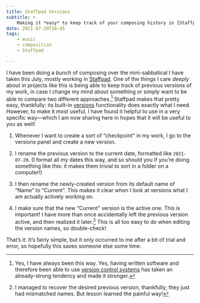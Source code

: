 ```yaml
---
title: Staffpad Versions
subtitle: >
    Making it *easy* to keep track of your composing history in [Staffpad](https://www.staffpad.net).
date: 2021-07-28T16:45
tags:
    - music
    - composition
    - Staffpad

---
```


I have been doing a *bunch* of composing over the mini-sabbatical I have taken this July, mostly working in [Staffpad][s]. One of the things I care *deeply* about in projects like this is being able to keep track of previous versions of my work, in case I change my mind about something or simply want to be able to compare two different approaches.[^always] Staffpad makes that pretty easy, thankfully: its built-in [versions][versions] functionality does exactly what I need. However, to make it *most* useful, I have found it helpful to use in a very specific way—which I am now sharing here in hopes that it will be useful to you as well!

[s]: https://www.staffpad.net
[vcs]: https://en.wikipedia.org/wiki/Version_control
[versions]: https://staffpad.zendesk.com/hc/en-us/articles/360005388577-Versions

1. Whenever I want to create a sort of “checkpoint” in my work, I go to the versions panel and create a new version.

2. I rename the previous version to the current date, formatted like `2021-07-28`. (I format all my dates this way, and so should you if you’re doing something like this: it makes them trivial to sort in a folder on a computer!)

3. I then rename the newly-created version from its default name of “Name” to “Current”. This makes it clear when I look at versions what I am actually actively working on.

4. I make sure that the new “Current” version is the active one. This is important! I have more than once accidentally left the previous version active, and then realized it later.[^recovery] This is all too easy to do when editing the version names, so double-check!

That’s it. It’s fairly simple, but it only occurred to me after a bit of trial and error, so hopefully this saves someone else some time.

[^always]: Yes, I have always been this way. Yes, having written software and therefore been able to use [version control systems][vcs] has taken an already-strong tendency and made it stronger.

[^recovery]: I managed to recover the desired previous version, thankfully; they just had mismatched names. But lesson learned the painful way!